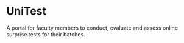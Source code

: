 # UniTest
A portal for faculty members to conduct, evaluate and assess online surprise tests for their batches.
